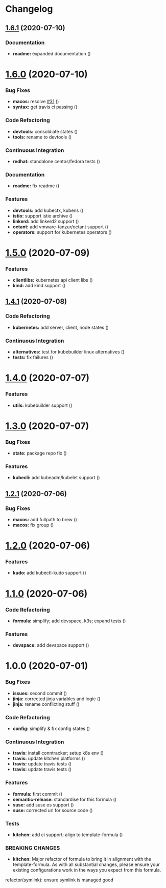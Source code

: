 # Changelog

## [1.6.1](https://github.com/saltstack-formulas/kubernetes-formula/compare/v1.6.0...v1.6.1) (2020-07-10)


### Documentation

* **readme:** expanded documentation ([](https://github.com/saltstack-formulas/kubernetes-formula/commit/8cae5c7))

# [1.6.0](https://github.com/saltstack-formulas/kubernetes-formula/compare/v1.5.0...v1.6.0) (2020-07-10)


### Bug Fixes

* **macos:** resolve [#31](https://github.com/saltstack-formulas/kubernetes-formula/issues/31) ([](https://github.com/saltstack-formulas/kubernetes-formula/commit/ecd83ac))
* **syntax:** get travis ci passing ([](https://github.com/saltstack-formulas/kubernetes-formula/commit/85969de))


### Code Refactoring

* **devtools:** consoldiate states ([](https://github.com/saltstack-formulas/kubernetes-formula/commit/4ae1c36))
* **tools:** rename to devtools ([](https://github.com/saltstack-formulas/kubernetes-formula/commit/acab20b))


### Continuous Integration

* **redhat:** standalone centos/fedora tests ([](https://github.com/saltstack-formulas/kubernetes-formula/commit/ac0d984))


### Documentation

* **readme:** fix readme ([](https://github.com/saltstack-formulas/kubernetes-formula/commit/0ba0b77))


### Features

* **devtools:** add kubectx, kubens ([](https://github.com/saltstack-formulas/kubernetes-formula/commit/b81b6ac))
* **istio:** support istio archive ([](https://github.com/saltstack-formulas/kubernetes-formula/commit/6565ac2))
* **linkerd:** add linkerd2 support ([](https://github.com/saltstack-formulas/kubernetes-formula/commit/80858a4))
* **octant:** add vmware-tanzur/octant support ([](https://github.com/saltstack-formulas/kubernetes-formula/commit/dd55b72))
* **operators:** support for kubernetes operators ([](https://github.com/saltstack-formulas/kubernetes-formula/commit/d3f30c7))

# [1.5.0](https://github.com/saltstack-formulas/kubernetes-formula/compare/v1.4.1...v1.5.0) (2020-07-09)


### Features

* **clientlibs:** kubernetes api client libs ([](https://github.com/saltstack-formulas/kubernetes-formula/commit/983227e))
* **kind:** add kind support ([](https://github.com/saltstack-formulas/kubernetes-formula/commit/b4cdb90))

## [1.4.1](https://github.com/saltstack-formulas/kubernetes-formula/compare/v1.4.0...v1.4.1) (2020-07-08)


### Code Refactoring

* **kubernetes:** add server, client, node states ([](https://github.com/saltstack-formulas/kubernetes-formula/commit/49eb3b2))


### Continuous Integration

* **alternatives:** test for kubebuilder linux alternatives ([](https://github.com/saltstack-formulas/kubernetes-formula/commit/c8431fd))
* **tests:** fix failures ([](https://github.com/saltstack-formulas/kubernetes-formula/commit/8a787d8))

# [1.4.0](https://github.com/saltstack-formulas/kubernetes-formula/compare/v1.3.0...v1.4.0) (2020-07-07)


### Features

* **utils:** kubebuilder support ([](https://github.com/saltstack-formulas/kubernetes-formula/commit/6995116))

# [1.3.0](https://github.com/saltstack-formulas/kubernetes-formula/compare/v1.2.1...v1.3.0) (2020-07-07)


### Bug Fixes

* **state:** package repo fix ([](https://github.com/saltstack-formulas/kubernetes-formula/commit/ee37c64))


### Features

* **kubecli:** add kubeadm/kubelet support ([](https://github.com/saltstack-formulas/kubernetes-formula/commit/c0159c3))

## [1.2.1](https://github.com/saltstack-formulas/kubernetes-formula/compare/v1.2.0...v1.2.1) (2020-07-06)


### Bug Fixes

* **macos:** add fullpath to brew ([](https://github.com/saltstack-formulas/kubernetes-formula/commit/8edae91))
* **macos:** fix group ([](https://github.com/saltstack-formulas/kubernetes-formula/commit/936ae46))

# [1.2.0](https://github.com/saltstack-formulas/kubernetes-formula/compare/v1.1.0...v1.2.0) (2020-07-06)


### Features

* **kudo:** add kubectl-kudo support ([](https://github.com/saltstack-formulas/kubernetes-formula/commit/73c1930))

# [1.1.0](https://github.com/saltstack-formulas/kubernetes-formula/compare/v1.0.0...v1.1.0) (2020-07-06)


### Code Refactoring

* **formula:** simplify; add devspace, k3s; expand tests ([](https://github.com/saltstack-formulas/kubernetes-formula/commit/fea0ce2))


### Features

* **devspace:** add devspace support ([](https://github.com/saltstack-formulas/kubernetes-formula/commit/e7629b7))

# 1.0.0 (2020-07-01)


### Bug Fixes

* **issues:** second commit ([](https://github.com/saltstack-formulas/kubernetes-formula/commit/71f170e))
* **jinja:** corrected jinja variables and logic ([](https://github.com/saltstack-formulas/kubernetes-formula/commit/19b3136))
* **jinja:** rename conflicting stuff ([](https://github.com/saltstack-formulas/kubernetes-formula/commit/9fadf37))


### Code Refactoring

* **config:** simplify & fix config states ([](https://github.com/saltstack-formulas/kubernetes-formula/commit/71101dc))


### Continuous Integration

* **travis:** install conntracker; setup k8s env ([](https://github.com/saltstack-formulas/kubernetes-formula/commit/4af876b))
* **travis:** update kitchen platforms ([](https://github.com/saltstack-formulas/kubernetes-formula/commit/7903ef7))
* **travis:** update travis tests ([](https://github.com/saltstack-formulas/kubernetes-formula/commit/5e356be))
* **travis:** update travis tests ([](https://github.com/saltstack-formulas/kubernetes-formula/commit/583bdec))


### Features

* **formula:** first commit ([](https://github.com/saltstack-formulas/kubernetes-formula/commit/c173a4a))
* **semantic-release:** standardise for this formula ([](https://github.com/saltstack-formulas/kubernetes-formula/commit/9ed2025))
* **suse:** add suse os support ([](https://github.com/saltstack-formulas/kubernetes-formula/commit/2c32d33))
* **suse:** corrected url for source code ([](https://github.com/saltstack-formulas/kubernetes-formula/commit/26adc3f))


### Tests

* **kitchen:** add ci support; align to template-formula ([](https://github.com/saltstack-formulas/kubernetes-formula/commit/5cbeb37))


### BREAKING CHANGES

* **kitchen:** Major refactor of formula to bring it in alignment with the
template-formula. As with all substantial changes, please ensure your
existing configurations work in the ways you expect from this formula.

refactor(symlink): ensure symlink is managed good
